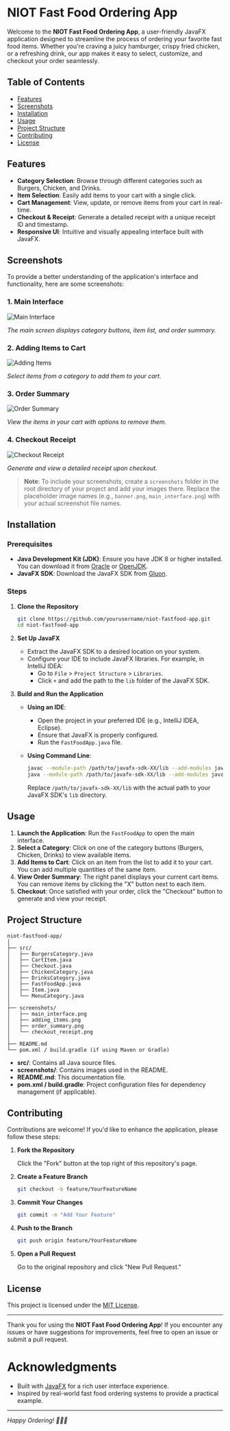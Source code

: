 # NIOT Fast Food Ordering App

Welcome to the **NIOT Fast Food Ordering App**, a user-friendly JavaFX application designed to streamline the process of ordering your favorite fast food items. Whether you're craving a juicy hamburger, crispy fried chicken, or a refreshing drink, our app makes it easy to select, customize, and checkout your order seamlessly.

## Table of Contents

- [Features](#features)
- [Screenshots](#screenshots)
- [Installation](#installation)
- [Usage](#usage)
- [Project Structure](#project-structure)
- [Contributing](#contributing)
- [License](#license)

## Features

- **Category Selection**: Browse through different categories such as Burgers, Chicken, and Drinks.
- **Item Selection**: Easily add items to your cart with a single click.
- **Cart Management**: View, update, or remove items from your cart in real-time.
- **Checkout & Receipt**: Generate a detailed receipt with a unique receipt ID and timestamp.
- **Responsive UI**: Intuitive and visually appealing interface built with JavaFX.

## Screenshots

To provide a better understanding of the application's interface and functionality, here are some screenshots:

### 1. Main Interface

![Main Interface](screenshots/main_interface.png)

*The main screen displays category buttons, item list, and order summary.*

### 2. Adding Items to Cart

![Adding Items](screenshots/adding_items.png)

*Select items from a category to add them to your cart.*

### 3. Order Summary

![Order Summary](screenshots/order_summary.png)

*View the items in your cart with options to remove them.*

### 4. Checkout Receipt

![Checkout Receipt](screenshots/checkout_receipt.png)

*Generate and view a detailed receipt upon checkout.*

> **Note**: To include your screenshots, create a `screenshots` folder in the root directory of your project and add your images there. Replace the placeholder image names (e.g., `banner.png`, `main_interface.png`) with your actual screenshot file names.

## Installation

### Prerequisites

- **Java Development Kit (JDK)**: Ensure you have JDK 8 or higher installed. You can download it from [Oracle](https://www.oracle.com/java/technologies/javase-jdk11-downloads.html) or [OpenJDK](https://openjdk.java.net/).
- **JavaFX SDK**: Download the JavaFX SDK from [Gluon](https://gluonhq.com/products/javafx/).

### Steps

1. **Clone the Repository**

   ```bash
   git clone https://github.com/yourusername/niot-fastfood-app.git
   cd niot-fastfood-app
   ```

2. **Set Up JavaFX**

   - Extract the JavaFX SDK to a desired location on your system.
   - Configure your IDE to include JavaFX libraries. For example, in IntelliJ IDEA:
     - Go to `File` > `Project Structure` > `Libraries`.
     - Click `+` and add the path to the `lib` folder of the JavaFX SDK.

3. **Build and Run the Application**

   - **Using an IDE**:
     - Open the project in your preferred IDE (e.g., IntelliJ IDEA, Eclipse).
     - Ensure that JavaFX is properly configured.
     - Run the `FastFoodApp.java` file.

   - **Using Command Line**:

     ```bash
     javac --module-path /path/to/javafx-sdk-XX/lib --add-modules javafx.controls,javafx.fxml *.java
     java --module-path /path/to/javafx-sdk-XX/lib --add-modules javafx.controls,javafx.fxml FastFoodApp
     ```

     Replace `/path/to/javafx-sdk-XX/lib` with the actual path to your JavaFX SDK's `lib` directory.

## Usage

1. **Launch the Application**: Run the `FastFoodApp` to open the main interface.
2. **Select a Category**: Click on one of the category buttons (Burgers, Chicken, Drinks) to view available items.
3. **Add Items to Cart**: Click on an item from the list to add it to your cart. You can add multiple quantities of the same item.
4. **View Order Summary**: The right panel displays your current cart items. You can remove items by clicking the "X" button next to each item.
5. **Checkout**: Once satisfied with your order, click the "Checkout" button to generate and view your receipt.

## Project Structure

```
niot-fastfood-app/
│
├── src/
│   ├── BurgersCategory.java
│   ├── CartItem.java
│   ├── Checkout.java
│   ├── ChickenCategory.java
│   ├── DrinksCategory.java
│   ├── FastFoodApp.java
│   ├── Item.java
│   └── MenuCategory.java
│
├── screenshots/
│   ├── main_interface.png
│   ├── adding_items.png
│   ├── order_summary.png
│   └── checkout_receipt.png
│
├── README.md
└── pom.xml / build.gradle (if using Maven or Gradle)
```

- **src/**: Contains all Java source files.
- **screenshots/**: Contains images used in the README.
- **README.md**: This documentation file.
- **pom.xml / build.gradle**: Project configuration files for dependency management (if applicable).

## Contributing

Contributions are welcome! If you'd like to enhance the application, please follow these steps:

1. **Fork the Repository**

   Click the "Fork" button at the top right of this repository's page.

2. **Create a Feature Branch**

   ```bash
   git checkout -b feature/YourFeatureName
   ```

3. **Commit Your Changes**

   ```bash
   git commit -m "Add Your Feature"
   ```

4. **Push to the Branch**

   ```bash
   git push origin feature/YourFeatureName
   ```

5. **Open a Pull Request**

   Go to the original repository and click "New Pull Request."

## License

This project is licensed under the [MIT License](LICENSE).

---

Thank you for using the **NIOT Fast Food Ordering App**! If you encounter any issues or have suggestions for improvements, feel free to open an issue or submit a pull request.

# Acknowledgments

- Built with [JavaFX](https://openjfx.io/) for a rich user interface experience.
- Inspired by real-world fast food ordering systems to provide a practical example.

---

*Happy Ordering! 🍔🍗🥤*